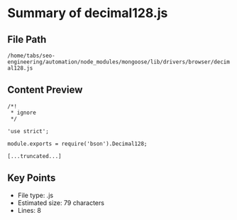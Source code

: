 # Summary of decimal128.js
  
## File Path
`/home/tabs/seo-engineering/automation/node_modules/mongoose/lib/drivers/browser/decimal128.js`

## Content Preview
```
/*!
 * ignore
 */

'use strict';

module.exports = require('bson').Decimal128;

[...truncated...]
```

## Key Points
- File type: .js
- Estimated size: 79 characters
- Lines: 8
